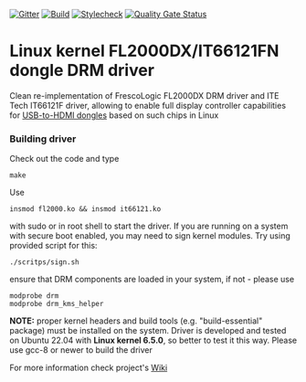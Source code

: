 [![Gitter](https://badges.gitter.im/fl2000_drm/community.svg)](https://gitter.im/fl2000_drm/community?utm_source=badge&utm_medium=badge&utm_campaign=pr-badge)
[![Build](https://github.com/klogg/fl2000_drm/actions/workflows/makefile.yml/badge.svg)](https://github.com/klogg/fl2000_drm/actions/workflows/makefile.yml)
[![Stylecheck](https://github.com/klogg/fl2000_drm/actions/workflows/codingstyle.yaml/badge.svg)](https://github.com/klogg/fl2000_drm/actions/workflows/codingstyle.yaml)
[![Quality Gate Status](https://sonarcloud.io/api/project_badges/measure?project=klogg_fl2000_drm&metric=alert_status)](https://sonarcloud.io/dashboard?id=klogg_fl2000_drm)

# Linux kernel FL2000DX/IT66121FN dongle DRM driver

Clean re-implementation of FrescoLogic FL2000DX DRM driver and ITE Tech IT66121F driver, allowing to enable full display controller capabilities for [USB-to-HDMI dongles](https://www.aliexpress.com/item/32821739801.html?spm=a2g0o.productlist.0.0.14ee52fb8rFfu5) based on such chips in Linux

### Building driver

Check out the code and type
```
make
```
Use
```
insmod fl2000.ko && insmod it66121.ko
```
with sudo or in root shell to start the driver. If you are running on a system with secure boot enabled, you may need to sign kernel modules. Try using provided script for this:
```
./scritps/sign.sh
```
ensure that DRM components are loaded in your system, if not - please use
```
modprobe drm
modprobe drm_kms_helper
```
**NOTE:** proper kernel headers and build tools (e.g. "build-essential" package) must be installed on the system. Driver is developed and tested on Ubuntu 22.04 with **Linux kernel 6.5.0**, so better to test it this way. Please use gcc-8 or newer to build the driver

For more information check project's [Wiki](https://github.com/klogg/fl2000_drm/wiki)
